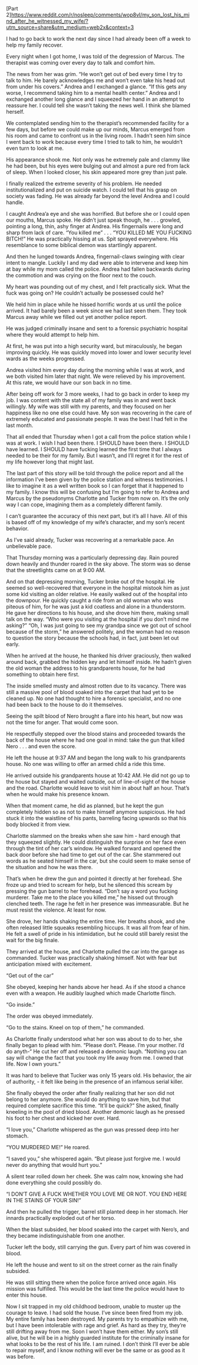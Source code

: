 [Part 2]https://www.reddit.com/r/nosleep/comments/wop8vl/my_son_lost_his_mind_after_he_witnessed_my_wife/?utm_source=share&utm_medium=web2x&context=3

I had to go back to work the next day since I had already been off a week to help my family recover. 

Every night when I got home, I was told of the degression of Marcus. The therapist was coming over every day to talk and comfort him. 

The news from her was grim. 
“He won’t get out of bed every time I try to talk to him. He barely acknowledges me and won’t even take his head out from under his covers.”
Andrea and I exchanged a glance. 
“If this gets any worse, I recommend taking him to a mental health center.” 
Andrea and I exchanged another long glance and I squeezed her hand in an attempt to reassure her. I could tell she wasn’t taking the news well. I think she blamed herself.

We contemplated sending him to the therapist’s recommended facility for a few days, but before we could make up our minds, Marcus emerged from his room and came to confront us in the living room. I hadn’t seen him since I went back to work because every time I tried to talk to him, he wouldn’t even turn to look at me.

His appearance shook me. Not only was he extremely pale and clammy like he had been, but his eyes were bulging out and almost a pure red from lack of sleep. When I looked closer, his skin appeared more grey than just pale. 

I finally realized the extreme severity of his problem. He needed institutionalized and put on suicide watch. I could tell that his grasp on society was fading. He was already far beyond the level Andrea and I could handle. 

I caught Andrea’a eye and she was horrified. But before she or I could open our mouths, Marcus spoke. He didn’t just speak though, he . . . growled, pointing a long, thin, ashy finger at Andrea. His fingernails were long and sharp from lack of care. 
“You killed me”
. . .
“YOU KILLED ME YOU FUCKING BITCH!”
He was practically hissing at us. Spit sprayed everywhere. His resemblance to some biblical demon was startlingly apparent. 

And then he lunged towards Andrea, fingernail-claws swinging with clear intent to mangle. Luckily I and my dad were able to intervene and keep him at bay while my mom called the police. Andrea had fallen backwards during the commotion and was crying on the floor next to the couch. 

My heart was pounding out of my chest, and I felt practically sick. What the fuck was going on? He couldn’t actually be possessed could he? 

We held him in place while he hissed horrific words at us until the police arrived. It had barely been a week since we had last seen them. They took Marcus away while we filled out yet another police report. 

He was judged criminally insane and sent to a forensic psychiatric hospital where they would attempt to help him. 

At first, he was put into a high security ward, but miraculously, he began improving quickly. He was quickly moved into lower and lower security level wards as the weeks progressed.

Andrea visited him every day during the morning while I was at work, and we both visited him later that night. We were relieved by his improvement. At this rate, we would have our son back in no time. 

After being off work for 3 more weeks, I had to go back in order to keep my job. I was content with the state all of my family was in and went back willingly. My wife was still with my parents, and they focused on her happiness like no one else could have. My son was recovering in the care of extremely educated and passionate people. It was the best I had felt in the last month.

That all ended that Thursday when I got a call from the police station while I was at work. I wish I had been there. I SHOULD have been there. I SHOULD have learned. I SHOULD have fucking learned the first time that I always needed to be their for my family. But I wasn’t, and I’ll regret it for the rest of my life however long that might last.

The last part of this story will be told through the police report and all the information I’ve been given by the police station and witness testimonies. I like to imagine it as a well written book so I can forget that it happened to my family. I know this will be confusing but I’m going to refer to Andrea and Marcus by the pseudonyms Charlotte and Tucker from now on. It’s the only way I can cope, imagining them as a completely different family.

I can’t guarantee the accuracy of this next part, but it’s all I have. All of this is based off of my knowledge of my wife’s character, and my son’s recent behavior. 

As I’ve said already, Tucker was recovering at a remarkable pace. An unbelievable pace.

That Thursday morning was a particularly depressing day. Rain poured down heavily and thunder roared in the sky above. The storm was so dense that the streetlights came on at 9:00 AM. 

And on that depressing morning, Tucker broke out of the hospital. He seemed so well-recovered that everyone in the hospital mistook him as just some kid visiting an older relative. He easily walked out of the hospital into the downpour. He quickly caught a ride from an old woman who was piteous of him, for he was just a kid coatless and alone in a thunderstorm. He gave her directions to his house, and she drove him there, making small talk on the way. 
“Who were you visiting at the hospital if you don’t mind me asking?”
“Oh, I was just going to see my grandpa since we got out of school because of the storm,” he answered politely, and the woman had no reason to question the story because the schools had, in fact, just been let out early. 

When he arrived at the house, he thanked his driver graciously, then walked around back, grabbed the hidden key and let himself inside. He hadn’t given the old woman the address to his grandparents house, for he had something to obtain here first.

The inside smelled musty and almost rotten due to its vacancy. There was still a massive pool of blood soaked into the carpet that had yet to be cleaned up. No one had thought to hire a forensic specialist, and no one had been back to the house to do it themselves. 

Seeing the spilt blood of Nero brought a flare into his heart, but now was not the time for anger. That would come soon. 

He respectfully stepped over the blood stains and proceeded towards the back of the house where he had one goal in mind: take the gun that killed Nero . . . and even the score. 

He left the house at 9:37 AM and began the long walk to his grandparents house. No one was willing to offer an armed child a ride this time.

He arrived outside his grandparents house at 10:42 AM. He did not go up to the house but stayed and waited outside, out of line-of-sight of the house and the road. Charlotte would leave to visit him in about half an hour. That’s when he would make his presence known.

When that moment came, he did as planned, but he kept the gun completely hidden so as not to make himself anymore suspicious. He had stuck it into the waistline of his pants, barreling facing upwards so that his body blocked it from view. 

Charlotte slammed on the breaks when she saw him - hard enough that they squeezed slightly. He could distinguish the surprise on her face even through the tint of her car’s window. He walked forward and opened the back door before she had time to get out of the car. She stammered out words as he seated himself in the car, but she could seem to make sense of the situation and how he was there.

That’s when he drew the gun and pointed it directly at her forehead. She froze up and tried to scream for help, but he silenced this scream by pressing the gun barrel to her forehead. 
“Don’t say a word you fucking murderer. Take me to the place you killed me,” he hissed out through clenched teeth. The rage he felt in her presence was immeasurable. But he must resist the violence. At least for now.

She drove, her hands shaking the entire time. Her breaths shook, and she often released little squeaks resembling hiccups. It was all from fear of him. He felt a swell of pride in his intimidation, but he could still barely resist the wait for the big finale. 

They arrived at the house, and Charlotte pulled the car into the garage as commanded. Tucker was practically shaking himself. Not with fear but anticipation mixed with excitement. 

“Get out of the car” 

She obeyed, keeping her hands above her head. As if she stood a chance even with a weapon. He audibly laughed which made Charlotte flinch. 

“Go inside.”

The order was obeyed immediately. 

“Go to the stains. Kneel on top of them,” he commanded. 

As Charlotte finally understood what her son was about to do to her, she finally began to plead with him. 
“Please don’t. Please. I’m your mother. I’d do anyth-“
He cut her off and released a demonic laugh. 
“Nothing you can say will change the fact that you took my life away from me. I owned that life. Now I own yours.”

It was hard to believe that Tucker was only 15 years old. His behavior, the air of authority, - it felt like being in the presence of an infamous serial killer.

She finally obeyed the order after finally realizing that her son did not belong to her anymore. She would do anything to save him, but that required complete sacrifice this time. 
“It’ll be quick?” She asked, finally kneeling in the pool of dried blood.
Another demonic laugh as he pressed his foot to her chest and kicked her over. Hard. 

“I love you,” Charlotte whispered as the gun was pressed deep into her stomach. 

“YOU MURDERED ME!” He roared. 

“I saved you,” she whispered again. “But please just forgive me. I would never do anything that would hurt you.” 

A silent tear rolled down her cheek. She was calm now, knowing she had done everything she could possibly do. 

“I DON’T GIVE A FUCK WHETHER YOU LOVE ME OR NOT. YOU END HERE IN THE STAINS OF YOUR SIN!” 

And then he pulled the trigger, barrel still planted deep in her stomach. Her innards practically exploded out of her torso.

When the blast subsided, her blood soaked into the carpet with Nero’s, and they became indistinguishable from one another. 

Tucker left the body, still carrying the gun. Every part of him was covered in blood. 

He left the house and went to sit on the street corner as the rain finally subsided. 

He was still sitting there when the police force arrived once again. His mission was fulfilled. This would be the last time the police would have to enter this house.

Now I sit trapped in my old childhood bedroom, unable to muster up the courage to leave. I had sold the house. I’ve since been fired from my job. My entire family has been destroyed. My parents try to empathize with me, but I have been intolerable with rage and grief. As hard as they try, they’re still drifting away from me. Soon I won’t have them either. My son’s still alive, but he will be in a highly guarded institute for the criminally insane for what looks to be the rest of his life. I am ruined. I don’t think I’ll ever be able to repair myself, and I know nothing will ever be the same or as good as it was before.